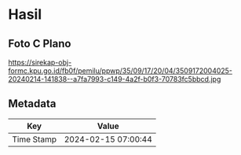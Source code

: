 # Hasil

## Foto C Plano

https://sirekap-obj-formc.kpu.go.id/fb0f/pemilu/ppwp/35/09/17/20/04/3509172004025-20240214-141838--a7fa7993-c149-4a2f-b0f3-70783fc5bbcd.jpg


## Metadata

| Key        | Value               |
| ---------- | ------------------- |
| Time Stamp | 2024-02-15 07:00:44 |



